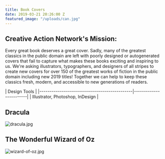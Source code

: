 ```yaml
---
title: Book Covers
date: 2019-03-21 20:26:00 Z
featured_image: "/uploads/can.jpg"
---
```


## Creative Action Network's Mission:

Every great book deserves a great cover. Sadly, many of the greatest classics in the public domain are left with poorly designed or autogenerated covers that fail to capture what makes these books exciting and inspiring to us. We're asking illustrators, typographers, and designers of all stripes to create new covers for over 150 of the greatest works of fiction in the public domain including new 2019 titles! Together we can help to keep these classics fresh, modern, and accessible to new generations of readers.

| Design Tools           |
|-----------------------------------------------|------------------------|
| Illustrator, Photoshop, InDesign       |

## Dracula

![dracula.jpg](/uploads/dracula.jpg)

## The Wonderful Wizard of Oz

![wizard-of-oz.jpg](/uploads/wizard-of-oz.jpg)